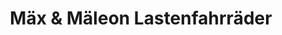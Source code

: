 ---
title: "Mäx & Mäleon Lastenfahrräder"
url: /ostfildern/maex-und-maeleon-lastenfahrraeder/
shop: Fahrrad
---